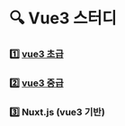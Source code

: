# 🔍 Vue3 스터디

### 1️⃣ [vue3 초급](./%EC%B4%88%EA%B8%89)

### 2️⃣ [vue3 중급](./%EC%A4%91%EA%B8%89/)

### 3️⃣ Nuxt.js (vue3 기반)

